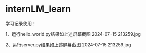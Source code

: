 # internLM_learn
学习记录使用！

1、运行hello_world.py结果如上述屏幕截图 2024-07-15 213259.jpg

2、运行server.py结果如上述屏幕截图 2024-07-15 213259.jpg
